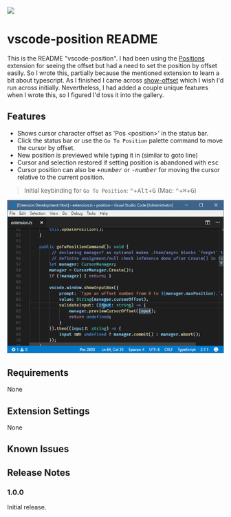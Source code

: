 [![](https://vsmarketplacebadge.apphb.com/version-short/jtr.vscode-position.svg)](https://marketplace.visualstudio.com/items?itemName=jtr.vscode-position)
# vscode-position README

This is the README "vscode-position".  I had been using the [Positions](https://github.com/Silvenga/vscode-positions) extension for seeing the offset but had a need to set the position by offset easily.  So I wrote this, partially because the mentioned extension to learn a bit about typescript.  As I finished I came across [show-offset](https://github.com/ramya-rao-a/show-offset) which I wish I'd run across initially.  Nevertheless, I had added a couple unique features when I wrote this, so I figured I'd toss it into the gallery.

## Features

- Shows cursor character offset as 'Pos \<position>' in the status bar.
- Click the status bar or use the `Go To Position` palette command to move the cursor by offset.
- New position is previewed while typing it in (similar to goto line)
- Cursor and selection restored if setting position is abandoned with <kbd>esc</kbd>
- Cursor position can also be <kbd>+</kbd><kbd>*number*</kbd> or <kbd>-</kbd><kbd>*number*</kbd> for moving the cursor relative to the current position.

> Initial keybinding for `Go To Position`: <kbd>⌃</kbd>+<kbd>Alt</kbd>+<kbd>G</kbd> (Mac:  <kbd>⌃</kbd>+<kbd>⌘</kbd>+<kbd>G</kbd>)

![Overview](other/PositionAnim.gif)

## Requirements
None
## Extension Settings
None

## Known Issues

## Release Notes
### 1.0.0

Initial release.

